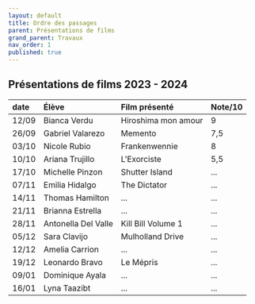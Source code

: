 ```yaml
---
layout: default
title: Ordre des passages
parent: Présentations de films
grand_parent: Travaux
nav_order: 1
published: true
---
```

## Présentations de films 2023 - 2024

| date | Élève        | Film présenté        | Note/10 |
|:-------------|:-------------|:------------------|:------|
| 12/09 | Bianca Verdu | Hiroshima mon amour | 9  |
| 26/09 | Gabriel Valarezo | Memento | 7,5  |
| 03/10 | Nicole Rubio | Frankenwennie | 8  |
| 10/10 | Ariana Trujillo | L'Exorciste | 5,5  |
| 17/10 | Michelle Pinzon | Shutter Island | ...  |
| 07/11 | Emilia Hidalgo | The Dictator | ...  |
| 14/11 | Thomas Hamilton | ... | ...  |
| 21/11 | Brianna Estrella | ... | ...  |
| 28/11 | Antonella Del Valle | Kill Bill Volume 1 | ...  |
| 05/12 | Sara Clavijo | Mulholland Drive | ...  |
| 12/12 | Amelia Carrion | ... | ...  |
| 19/12 | Leonardo Bravo | Le Mépris | ...  |
| 09/01 | Dominique Ayala | ... | ...  |
| 16/01 | Lyna Taazibt | ... | ...  |